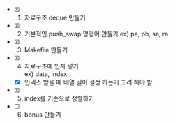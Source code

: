 - [x] 1. 자료구조 deque 만들기
- [x] 2. 기본적인 push_swap 명령어 만들기
      ex) pa, pb, sa, ra
- [x] 3. Makefile 만들기
- [x] 4. 자료구조에 인자 넣기      
      ex) data, index
	- [x] 인덱스 받을 때 배열 길이 설정 하는거 고려 해야 함
- [x] 5. index를 기준으로 정렬하기
- [ ] 6. bonus 만들기
 